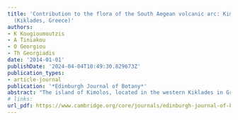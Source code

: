 ```yaml
---
title: 'Contribution to the flora of the South Aegean volcanic arc: Kimolos Island
  (Kiklades, Greece)'
authors:
- K Kougioumoutzis
- A Tiniakou
- O Georgiou
- Th Georgiadis
date: '2014-01-01'
publishDate: '2024-04-04T10:49:30.829673Z'
publication_types:
- article-journal
publication: '*Edinburgh Journal of Botany*'
abstract: "The island of Kimolos, located in the western Kiklades in Greece, constitutes together with Milos, Polyaegos, Anafi and the Santorini island group the central part of the South Aegean Volcanic Arc. The flora of Kimolos consists of 443 taxa, 70 of which are under a statute of protection, 30 are Greek endemics and 225 are reported here for the first time. We show that Kimolos has the highest percentage of Greek endemics in the South Aegean Volcanic Arc. The known distribution of the endemics **Sedum eriocarpum** subsp. **eriocarpum** and **Anthemis rigida** subsp. **liguliflora** is expanded, being reported for the first time for the phytogeographical region of the Kiklades. The floristic cross-correlation between Kimolos and other parts of the South Aegean Volcanic Arc by means of Sørensen’s index revealed that its phytogeographical affinities are somewhat stronger to Anafi than to neighbouring Milos."
# links:
url_pdf: https://www.cambridge.org/core/journals/edinburgh-journal-of-botany/article/abs/contribution-to-the-flora-of-the-south-aegean-volcanic-arc-kimolos-island-kiklades-greece/2E8CEDCC10CDFC397EF7B5CE6F5941E6
---
```

